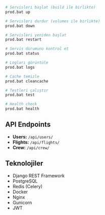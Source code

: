 ```bash
# Servisleri başlat (build ile birlikte)
prod.bat up

# Servisleri durdur (volumes ile birlikte)
prod.bat down

# Servisleri yeniden başlat
prod.bat restart

# Servis durumunu kontrol et
prod.bat status

# Logları görüntüle
prod.bat logs

# Cache temizle
prod.bat cleancache

# Testleri çalıştır
prod.bat test

# Health check
prod.bat health
```

## API Endpoints

- **Users:** `/api/users/`
- **Flights:** `/api/flights/`  
- **Crew:** `/api/crew/`

## Teknolojiler

- Django REST Framework
- PostgreSQL
- Redis (Celery)
- Docker
- Nginx
- Gunicorn
- JWT